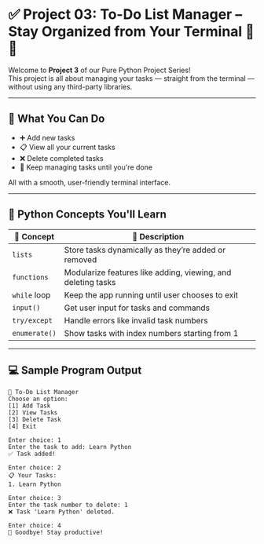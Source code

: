 # ✅ Project 03: To-Do List Manager – Stay Organized from Your Terminal 📝✨

Welcome to **Project 3** of our Pure Python Project Series!  
This project is all about managing your tasks — straight from the terminal — without using any third-party libraries.

---

## 🎯 What You Can Do

- ➕ Add new tasks
- 📋 View all your current tasks
- ❌ Delete completed tasks
- 🔁 Keep managing tasks until you're done

All with a smooth, user-friendly terminal interface.

---

## 🧠 Python Concepts You'll Learn

| 🧩 Concept           | 💬 Description |
|----------------------|----------------|
| `lists`              | Store tasks dynamically as they’re added or removed |
| `functions`          | Modularize features like adding, viewing, and deleting tasks |
| `while` loop         | Keep the app running until user chooses to exit |
| `input()`            | Get user input for tasks and commands |
| `try/except`         | Handle errors like invalid task numbers |
| `enumerate()`        | Show tasks with index numbers starting from 1 |

---

## 💻 Sample Program Output

```text
📝 To-Do List Manager
Choose an option:
[1] Add Task
[2] View Tasks
[3] Delete Task
[4] Exit

Enter choice: 1
Enter the task to add: Learn Python
✅ Task added!

Enter choice: 2
📋 Your Tasks:
1. Learn Python

Enter choice: 3
Enter the task number to delete: 1
❌ Task 'Learn Python' deleted.

Enter choice: 4
👋 Goodbye! Stay productive!
